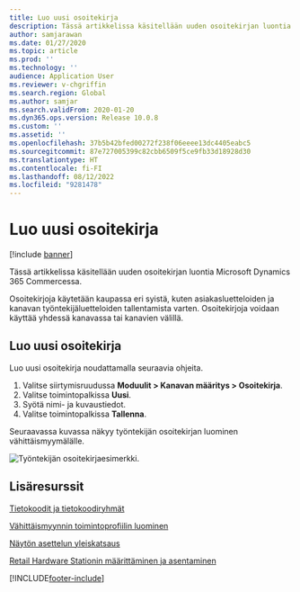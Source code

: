 ```yaml
---
title: Luo uusi osoitekirja
description: Tässä artikkelissa käsitellään uuden osoitekirjan luontia Microsoft Dynamics 365 Commercessa.
author: samjarawan
ms.date: 01/27/2020
ms.topic: article
ms.prod: ''
ms.technology: ''
audience: Application User
ms.reviewer: v-chgriffin
ms.search.region: Global
ms.author: samjar
ms.search.validFrom: 2020-01-20
ms.dyn365.ops.version: Release 10.0.8
ms.custom: ''
ms.assetid: ''
ms.openlocfilehash: 37b5b42bfed00272f238f06eeee13dc4405eabc5
ms.sourcegitcommit: 87e727005399c82cbb6509f5ce9fb33d18928d30
ms.translationtype: HT
ms.contentlocale: fi-FI
ms.lasthandoff: 08/12/2022
ms.locfileid: "9281478"
---
```

# <a name="create-new-address-book"></a>Luo uusi osoitekirja

[!include [banner](includes/banner.md)]

Tässä artikkelissa käsitellään uuden osoitekirjan luontia Microsoft Dynamics 365 Commercessa.

Osoitekirjoja käytetään kaupassa eri syistä, kuten asiakasluetteloiden ja kanavan työntekijäluetteloiden tallentamista varten. Osoitekirjoja voidaan käyttää yhdessä kanavassa tai kanavien välillä.

## <a name="create-a-new-address-book"></a>Luo uusi osoitekirja

Luo uusi osoitekirja noudattamalla seuraavia ohjeita.
 
1. Valitse siirtymisruudussa **Moduulit \> Kanavan määritys \> Osoitekirja**.
1. Valitse toimintopalkissa **Uusi**.
1. Syötä nimi- ja kuvaustiedot.
1. Valitse toimintopalkissa **Tallenna**.

Seuraavassa kuvassa näkyy työntekijän osoitekirjan luominen vähittäismyymälälle.

![Työntekijän osoitekirjaesimerkki.](media/address-books.png)

## <a name="additional-resources"></a>Lisäresurssit

[Tietokoodit ja tietokoodiryhmät](info-codes-retail.md)           

[Vähittäismyynnin toimintoprofiilin luominen](retail-functionality-profile.md)      

[Näytön asettelun yleiskatsaus](pos-screen-layouts.md)       

[Retail Hardware Stationin määrittäminen ja asentaminen](retail-hardware-station-configuration-installation.md)  


[!INCLUDE[footer-include](../includes/footer-banner.md)]
